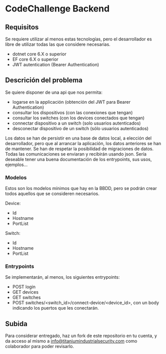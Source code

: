 # CodeChallenge Backend

## Requisitos

Se requiere utilizar al menos estas tecnologías, pero el desarrollador es libre de utilizar todas las que considere necesarias.

- dotnet core 6.X o superior
- EF core 6.X o superior
- JWT autentication (Bearer Authentication)

## Descrición del problema

Se quiere disponer de una api que nos permita:

- logarse en la applicación (obtención del JWT para Bearer Authentication)
- consultar los dispositivos (con las conexiones que tengan)
- consultar los switches (con los devices conectados que tengan)
- connectar dispositivo a un switch (solo usuarios autenticados)
- desconectar dispositivo de un switch (sólo usuarios autenticados)

Los datos se han de persistir en una base de datos local, a elección del desarrollador, pero que al arrancar la aplicación, los datos anteriores se han de mantener.
Se han de respetar la posibilidad de migraciones de datos.
Todas las comunicaciones se enviaran y recibirán usando json.
Sería deseable tener una buena documentación de los entrypoints, sus usos, ejemplos...

### Modelos

Estos son los modelos mínimos que hay en la BBDD, pero se podrán crear todos aquellos que se consideren necesarios.

Device:

- Id
- Hostname
- PortList

Switch:

- Id
- Hostname
- PortList

### Entrypoints

Se implementarán, al menos, los siguientes entrypoints:

- POST login
- GET devices
- GET switches
- POST switches/<switch_id>/connect-device/<device_id>, con un body indicando los puertos que les conectarán.

## Subida
Para considerar entregado, haz un fork de este repositorio en tu cuenta, y da acceso al mismo a info@titaniumindustrialsecurity.com como colaborador para poder revisarlo.
